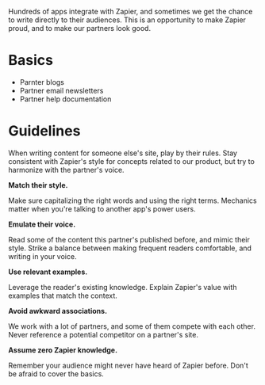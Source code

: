 Hundreds of apps integrate with Zapier, and sometimes we get the chance to write directly to their audiences. This is an opportunity to make Zapier proud, and to make our partners look good. 

# Basics

<!--basics about the purpose of the content and where it's usually published will go here-->

- Parnter blogs
- Partner email newsletters
- Partner help documentation

# Guidelines

When writing content for someone else's site, play by their rules. Stay consistent with Zapier's style for concepts related to our product, but try to harmonize with the partner's voice. 

**Match their style.**

Make sure capitalizing the right words and using the right terms. Mechanics matter when you're talking to another app's power users.

**Emulate their voice.**

Read some of the content this partner's published before, and mimic their style. Strike a balance between making frequent readers comfortable, and writing in your voice.

**Use relevant examples.**

Leverage the reader's existing knowledge. Explain Zapier's value with examples that match the context.

**Avoid awkward associations.**

We work with a lot of partners, and some of them compete with each other. Never reference a potential competitor on a partner's site. 

**Assume zero Zapier knowledge.**

Remember your audience might never have heard of Zapier before. Don't be afraid to cover the basics. 

